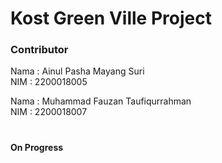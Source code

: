 # Kost Green Ville Project

### Contributor
Nama : Ainul Pasha Mayang Suri
<br>
NIM : 2200018005

Nama : Muhammad Fauzan Taufiqurrahman
<br>
NIM : 2200018007

#
**On Progress**


